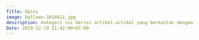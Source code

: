 ```yaml
---
Title: Opini
image: balloon-1014411.jpg
description: Kategori ini berisi artikel-artikel yang berkaitan dengan Opini saya Pribadi yang saya tuangkan di Blog ini, seperti Ulasan, Pendapat, Gagasan, Masukkan, dll.
Date: 2019-12-19 21:42:00+07:00
---
```

